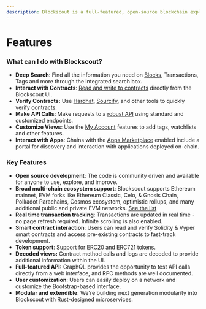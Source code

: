```yaml
---
description: Blockscout is a full-featured, open-source blockchain explorer
---
```


# Features

### **What can I do with Blockscout?**

* **Deep Search**: Find all the information you need on [Blocks](../../for-users/overviews/blocks.md), Transactions, Tags and more through the integrated search box.
* **Interact with Contracts**: [Read and write to contracts](../../for-users/interacting-with-smart-contracts.md) directly from the Blockscout UI.
* **Verify Contracts:**  Use [Hardhat](../../for-users/verifying-a-smart-contract/hardhat-verification-plugin.md), [Sourcify](../../for-users/verifying-a-smart-contract/contracts-verification-via-sourcify.md), and other tools to quickly verify  contracts.
* **Make API Calls**: Make requests to a [robust API](../../for-users/api/) using standard and customized endpoints.
* **Customize Views**: Use the [My Account](../../for-users/my-account/) features to add tags, watchlists and other features.
* **Interact with Apps**: Chains with the [Apps Marketplace](../../for-users/blockscout-apps/) enabled include a portal for discovery and interaction with applications deployed on-chain.

### **Key Features**

* **Open source development**: The code is community driven and available for anyone to use, explore, and improve.
* **Broad multi-chain ecosystem support**: Blockscout supports Ethereum mainnet, EVM forks like Ethereum Classic, Celo, & Gnosis Chain, Polkadot Parachains, Cosmos ecosystem, optimistic rollups, and many additional public and private EVM networks. [See the list](../projects.md)
* **Real time transaction tracking**: Transactions are updated in real time - no page refresh required. Infinite scrolling is also enabled.
* **Smart contract interaction**: Users can read and verify Solidity & Vyper smart contracts and access pre-existing contracts to fast-track development.&#x20;
* **Token support**: Support for ERC20 and ERC721 tokens.
* **Decoded views:** Contract method calls and logs are decoded to provide additional information within the UI.
* **Full-featured API:** GraphQL provides the opportunity to test API calls directly from a web interface, and RPC methods are well documented.
* **User customization**: Users can easily deploy on a network and customize the Bootstrap-based interface.
* **Modular and extendible**: We're building next generation modularity into Blockscout with Rust-designed microservices.

